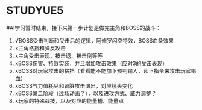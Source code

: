 # STUDYUE5
#AI学习暂时结束，接下来第一步计划是做完主角和BOSS的战斗： 
1. √BOSS受击判断和受击后的逻辑，阿修罗闪空特效，BOSS血条效果
1. x主角格挡和弹反攻击
1. x主角受击表现，被击退、被击倒等等
1. xBOSS伤害、特效实装，并且增加攻击效果（应对3的受击表现）
1. xBOSS对玩家攻击的格挡（看看能不能加下预判输入，读下指令来攻击玩家喝血）
1. xBOSS气力值耗尽和肾脏攻击演出，对应镜头变化
1. xBOSS第二阶段（过场动画？），以及进攻方式、威力调整？
1. x玩家的特殊战技，以及对应的能量槽、能量点
